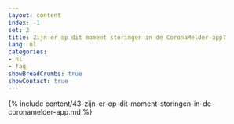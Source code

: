 ```yaml
---
layout: content
index: -1
set: 2
title: Zijn er op dit moment storingen in de CoronaMelder-app?
lang: nl
categories:
- nl
- faq
showBreadCrumbs: true
showContact: true
---
```

{% include content/43-zijn-er-op-dit-moment-storingen-in-de-coronamelder-app.md %}
